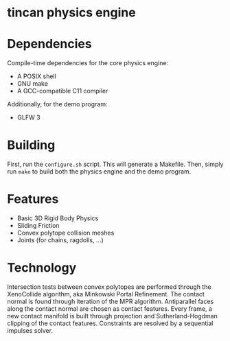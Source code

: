 tincan physics engine
=====================

Dependencies
============

Compile-time dependencies for the core physics engine:

- A POSIX shell
- GNU make
- A GCC-compatible C11 compiler

Additionally, for the demo program:

- GLFW 3

Building
========

First, run the `configure.sh` script. This will generate a Makefile.
Then, simply run `make` to build both the physics engine and the demo program.

Features
========

- Basic 3D Rigid Body Physics
- Sliding Friction
- Convex polytope collision meshes
- Joints (for chains, ragdolls, ...)

Technology
==========

Intersection tests between convex polytopes are performed through the XenoCollide algorithm, aka Minkowski Portal Refinement.
The contact normal is found through iteration of the MPR algorithm.
Antiparallel faces along the contact normal are chosen as contact features.
Every frame, a new contact manifold is built through projection and Sutherland-Hogdman clipping of the contact features.
Constraints are resolved by a sequential impulses solver.

